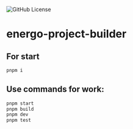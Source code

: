 ![GitHub License](https://img.shields.io/github/license/rightsoftner/energo-project-builder)

# energo-project-builder
## For start

```bash
pnpm i
```

## Use commands for work:

```bash
pnpm start
pnpm build
pnpm dev
pnpm test
```
